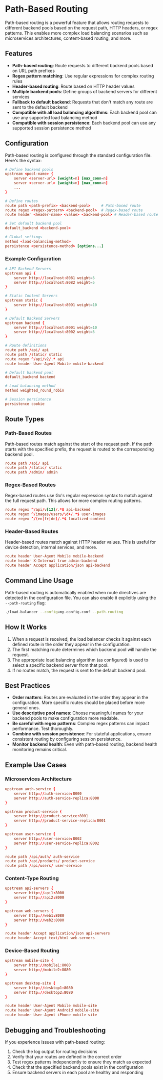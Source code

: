 # Path-Based Routing

Path-based routing is a powerful feature that allows routing requests to different backend pools based on the request path, HTTP headers, or regex patterns. This enables more complex load balancing scenarios such as microservices architectures, content-based routing, and more.

## Features

- **Path-based routing**: Route requests to different backend pools based on URL path prefixes
- **Regex pattern matching**: Use regular expressions for complex routing rules
- **Header-based routing**: Route based on HTTP header values
- **Multiple backend pools**: Define groups of backend servers for different services
- **Fallback to default backend**: Requests that don't match any route are sent to the default backend
- **Compatible with all load balancing algorithms**: Each backend pool can use any supported load balancing method
- **Compatible with session persistence**: Each backend pool can use any supported session persistence method

## Configuration

Path-based routing is configured through the standard configuration file. Here's the syntax:

```conf
# Define backend pools
upstream <pool-name> {
    server <server-url> [weight=n] [max_conn=n]
    server <server-url> [weight=n] [max_conn=n]
    ...
}

# Define routes
route path <path-prefix> <backend-pool>     # Path-based route
route regex <regex-pattern> <backend-pool>  # Regex-based route
route header <header-name> <value> <backend-pool> # Header-based route

# Set default backend pool
default_backend <backend-pool>

# Global settings
method <load-balancing-method>
persistence <persistence-method> [options...]
```

### Example Configuration

```conf
# API Backend Servers
upstream api {
    server http://localhost:8081 weight=5
    server http://localhost:8082 weight=5
}

# Static Content Servers
upstream static {
    server http://localhost:8091 weight=10
}

# Default Backend Servers
upstream backend {
    server http://localhost:8001 weight=10
    server http://localhost:8002 weight=5
}

# Route definitions
route path /api/ api
route path /static/ static
route regex ^/api/v2/.* api
route header User-Agent Mobile mobile-backend

# Default backend pool
default_backend backend

# Load balancing method
method weighted_round_robin

# Session persistence
persistence cookie
```

## Route Types

### Path-Based Routes

Path-based routes match against the start of the request path. If the path starts with the specified prefix, the request is routed to the corresponding backend pool.

```conf
route path /api/ api
route path /static/ static
route path /admin/ admin
```

### Regex-Based Routes

Regex-based routes use Go's regular expression syntax to match against the full request path. This allows for more complex routing patterns.

```conf
route regex ^/api/v[12]/.*$ api-backend
route regex ^/images/users/\d+/.*$ user-images
route regex ^/(en|fr|de)/.*$ localized-content
```

### Header-Based Routes

Header-based routes match against HTTP header values. This is useful for device detection, internal services, and more.

```conf
route header User-Agent Mobile mobile-backend
route header X-Internal true admin-backend
route header Accept application/json api-backend
```

## Command Line Usage

Path-based routing is automatically enabled when route directives are detected in the configuration file. You can also enable it explicitly using the `--path-routing` flag:

```bash
./load-balancer --config=my-config.conf --path-routing
```

## How It Works

1. When a request is received, the load balancer checks it against each defined route in the order they appear in the configuration.
2. The first matching route determines which backend pool will handle the request.
3. The appropriate load balancing algorithm (as configured) is used to select a specific backend server from that pool.
4. If no routes match, the request is sent to the default backend pool.

## Best Practices

- **Order matters**: Routes are evaluated in the order they appear in the configuration. More specific routes should be placed before more general ones.
- **Use descriptive pool names**: Choose meaningful names for your backend pools to make configuration more readable.
- **Be careful with regex patterns**: Complex regex patterns can impact performance. Test thoroughly.
- **Combine with session persistence**: For stateful applications, ensure consistent routing by configuring session persistence.
- **Monitor backend health**: Even with path-based routing, backend health monitoring remains critical.

## Example Use Cases

### Microservices Architecture

```conf
upstream auth-service {
    server http://auth-service:8000
    server http://auth-service-replica:8000
}

upstream product-service {
    server http://product-service:8001
    server http://product-service-replica:8001
}

upstream user-service {
    server http://user-service:8002
    server http://user-service-replica:8002
}

route path /api/auth/ auth-service
route path /api/products/ product-service
route path /api/users/ user-service
```

### Content-Type Routing

```conf
upstream api-servers {
    server http://api1:8000
    server http://api2:8000
}

upstream web-servers {
    server http://web1:8080
    server http://web2:8080
}

route header Accept application/json api-servers
route header Accept text/html web-servers
```

### Device-Based Routing

```conf
upstream mobile-site {
    server http://mobile1:8080
    server http://mobile2:8080
}

upstream desktop-site {
    server http://desktop1:8080
    server http://desktop2:8080
}

route header User-Agent Mobile mobile-site
route header User-Agent Android mobile-site
route header User-Agent iPhone mobile-site
```

## Debugging and Troubleshooting

If you experience issues with path-based routing:

1. Check the log output for routing decisions
2. Verify that your routes are defined in the correct order
3. Test regex patterns independently to ensure they match as expected
4. Check that the specified backend pools exist in the configuration
5. Ensure backend servers in each pool are healthy and responding 